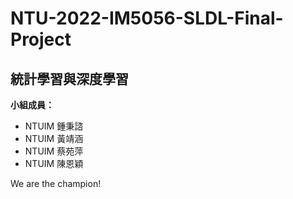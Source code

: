 # NTU-2022-IM5056-SLDL-Final-Project
## 統計學習與深度學習
**小組成員：**
* NTUIM 鍾秉諮
* NTUIM 黃靖涵
* NTUIM 蔡苑萍
* NTUIM 陳恩穎

We are the champion!
